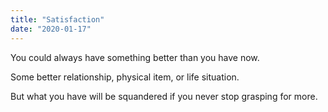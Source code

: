 ```yaml
---
title: "Satisfaction"
date: "2020-01-17"
---
```


You could always have something better than you have now.

Some better relationship, physical item, or life situation.

But what you have will be squandered if you never stop grasping for more.

